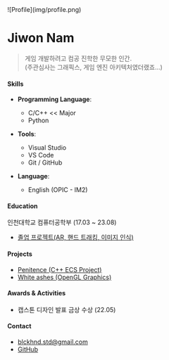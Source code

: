 <span style="display: inline-block; width: 250px">
    ![Profile](img/profile.png)
</span>

# **Jiwon Nam**
 
> 게임 개발하려고 컴공 진학한 무모한 인간.  
> (주관심사는 그래픽스, 게임 엔진 아키텍처였더랬죠...)

#### **Skills**

- **Programming Language**:
    - C/C++ << Major
    - Python

- **Tools**:
    - Visual Studio
    - VS Code
    - Git / GitHub

- **Language**:
    - English (OPIC - IM2)

#### **Education**
인천대학교 컴퓨터공학부 (17.03 ~ 23.08)

- [졸업 프로젝트(AR, 핸드 트래킹, 이미지 인식)](https://github.com/G1rmmr/VirEarth)

#### **Projects**

- [Penitence (C++ ECS Project)](https://github.com/G1rmmr/penitence-source)
- [White ashes (OpenGL Graphics)](https://github.com/G1rmmr/opengl-tutorial)

#### **Awards & Activities**

- 캡스톤 디자인 발표 금상 수상 (22.05)



#### **Contact**
* blckhnd.std@gmail.com
* [GitHub](https://github.com/G1rmmr)
